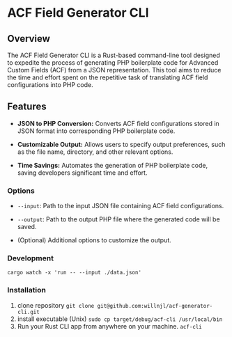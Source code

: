 # ACF Field Generator CLI

## Overview

The ACF Field Generator CLI is a Rust-based command-line tool designed to expedite the process of generating PHP boilerplate code for Advanced Custom Fields (ACF) from a JSON representation. This tool aims to reduce the time and effort spent on the repetitive task of translating ACF field configurations into PHP code.

## Features

- **JSON to PHP Conversion:** Converts ACF field configurations stored in JSON format into corresponding PHP boilerplate code.
  
- **Customizable Output:** Allows users to specify output preferences, such as the file name, directory, and other relevant options.

- **Time Savings:** Automates the generation of PHP boilerplate code, saving developers significant time and effort.

### Options

- `--input`: Path to the input JSON file containing ACF field configurations.
  
- `--output`: Path to the output PHP file where the generated code will be saved.

- (Optional) Additional options to customize the output.



### Development
`cargo watch -x 'run -- --input ./data.json'`

### Installation


1. clone repository
    `git clone git@github.com:willnjl/acf-generator-cli.git`
2. install executable (Unix)
    `sudo cp target/debug/acf-cli /usr/local/bin`
3. Run your Rust CLI app from anywhere on your machine.
   `acf-cli`